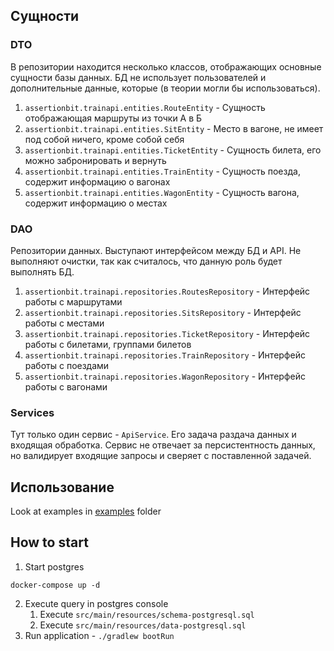 
## Сущности

### DTO

В репозитории находится несколько классов, отображающих основные сущности
базы данных. БД не использует пользователей и дополнительные данные, которые
(в теории могли бы использоваться).

1. `assertionbit.trainapi.entities.RouteEntity` - Сущность отображающая маршруты из точки А в Б
2. `assertionbit.trainapi.entities.SitEntity` - Место в вагоне, не имеет под собой ничего, кроме собой себя
3. `assertionbit.trainapi.entities.TicketEntity` - Сущность билета, его можно забронировать и вернуть
4. `assertionbit.trainapi.entities.TrainEntity` - Сущность поезда, содержит информацию о вагонах
5. `assertionbit.trainapi.entities.WagonEntity` - Сущность вагона, содержит информацию о местах

### DAO

Репозитории данных. Выступают интерфейсом между БД и API. Не выполняют очистки, так как считалось,
что данную роль будет выполнять БД.

1. `assertionbit.trainapi.repositories.RoutesRepository` - Интерфейс работы с маршрутами
2. `assertionbit.trainapi.repositories.SitsRepository` - Интерфейс работы с местами
3. `assertionbit.trainapi.repositories.TicketRepository` - Интерфейс работы с билетами, группами билетов
4. `assertionbit.trainapi.repositories.TrainRepository` - Интерфейс работы с поездами
5. `assertionbit.trainapi.repositories.WagonRepository` - Интерфейс работы с вагонами

### Services

Тут только один сервис - `ApiService`. Его задача раздача данных и входящая обработка. Сервис не
отвечает за персистентность данных, но валидирует входящие запросы и сверяет с поставленной задачей.

## Использование

Look at examples in [examples](./examples) folder

## How to start

1. Start postgres

```shell
docker-compose up -d
```

2. Execute query in postgres console
   1. Execute `src/main/resources/schema-postgresql.sql`
   2. Execute `src/main/resources/data-postgresql.sql`
3. Run application - `./gradlew bootRun`

